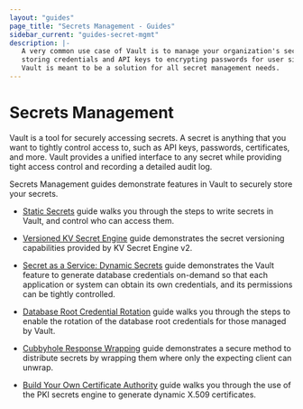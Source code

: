 ```yaml
---
layout: "guides"
page_title: "Secrets Management - Guides"
sidebar_current: "guides-secret-mgmt"
description: |-
   A very common use case of Vault is to manage your organization's secrets from
   storing credentials and API keys to encrypting passwords for user signups.
   Vault is meant to be a solution for all secret management needs.
---
```


# Secrets Management

Vault is a tool for securely accessing secrets. A secret is anything that you
want to tightly control access to, such as API keys, passwords, certificates,
and more. Vault provides a unified interface to any secret while providing
tight access control and recording a detailed audit log.

Secrets Management guides demonstrate features in Vault to securely store your
secrets.

- [Static Secrets](/guides/secret-mgmt/static-secrets.html) guide walks you
through the steps to write secrets in Vault, and control who can access them.

- [Versioned KV Secret Engine](/guides/secret-mgmt/versioned-kv.html) guide
demonstrates the secret versioning capabilities provided by KV Secret Engine v2.

- [Secret as a Service: Dynamic Secrets](/guides/secret-mgmt/dynamic-secrets.html)
 guide demonstrates the Vault feature to generate database credentials
 on-demand so that each application or system can obtain its own credentials,
 and its permissions can be tightly controlled.

- [Database Root Credential Rotation](/guides/secret-mgmt/db-root-rotation.html)
guide walks you through the steps to enable the rotation of the database root
credentials for those managed by Vault.

- [Cubbyhole Response Wrapping](/guides/secret-mgmt/cubbyhole.html) guide
demonstrates a secure method to distribute secrets by wrapping them where only
the expecting client can unwrap.

- [Build Your Own Certificate Authority](/guides/secret-mgmt/pki-engine.html)
guide walks you through the use of the PKI secrets engine to generate dynamic
X.509 certificates.
